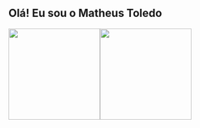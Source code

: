 ## Olá! Eu sou o Matheus Toledo

<div>
  <img height="180em" src="https://github-readme-stats.vercel.app/api?username=matheustoled&theme=dark&show_icons=true&hide_border=true&count_private=true"/><img height="180em" src="https://github-readme-stats.vercel.app/api/top-langs/?username=matheustoled&theme=dark&show_icons=true&hide_border=true&layout=compact"/>
</div>
